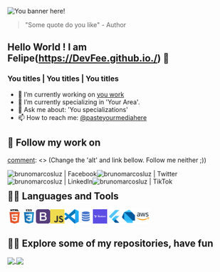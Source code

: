 ![You banner here!](/assets/banner-readme-templates.png) 

[comment]: <> (i create my banner in Canva editor for free.)

> "Some quote do you like" - Author

## Hello World ! I am Felipe(https://DevFee.github.io./) 👋

### You titles | You titles | You titles 

- 🧐 I’m currently working on [you work](https://brunomarcosluz.github.io./)
- 🌱 I’m currently specializing in 'Your Area'.
- 💬 Ask me about: 'You specializations'
- 📫 How to reach me: [@pasteyourmediahere](https://twitter.com/brunomarcosluz)

## 🤝 Follow my work on

[comment]: <> (Change the 'alt' and link bellow. Follow me neither ;))

[<img align="left" alt="brunomarcosluz | Facebook" src="https://img.shields.io/badge/Facebook-1877F2?style=for-the-badge&logo=facebook&logoColor=white" />](https://www.facebook.com/bruno.luz.9828)
[<img align="left" alt="brunomarcosluz | Twitter" src="https://img.shields.io/badge/Youtube-ff0000?style=for-the-badge&logo=youtube&logoColor=white" />](https://www.youtube.com/channel/UCMqHKG1_So1rEtcMTMJLqjA)
[<img align="left" alt="brunomarcosluz | LinkedIn" src="https://img.shields.io/badge/LinkedIn-0077B5?style=for-the-badge&logo=linkedin&logoColor=white" />](https://www.linkedin.com/in/bruno-luz-comunicacao-desenvolvimento-tecnologia/)
[<img align="left" alt="brunomarcosluz | TikTok" src="https://img.shields.io/badge/TikTok-000000?style=for-the-badge&logo=TikTok&logoColor=white" />](https://www.tiktok.com/@brunomarcosluz)
<br>

## 👨‍💻 Languages and Tools

[comment]: <> (Here you will change the badges with you favorite languages, tools and skills. Change the reference in the final url: '/html/html.png' for example.)

<img align="left" alt="HTML5" height="32" width="32" src="https://raw.githubusercontent.com/github/explore/80688e429a7d4ef2fca1e82350fe8e3517d3494d/topics/html/html.png" />
<img align="left" alt="CSS3" height="32" width="32" src="https://raw.githubusercontent.com/github/explore/80688e429a7d4ef2fca1e82350fe8e3517d3494d/topics/css/css.png" />
<img align="left" alt="Bootstrap" height="32" width="32" src="https://raw.githubusercontent.com/github/explore/80688e429a7d4ef2fca1e82350fe8e3517d3494d/topics/bootstrap/bootstrap.png" />
<img align="left" alt="JS"height="32" width="32" src="https://raw.githubusercontent.com/github/explore/80688e429a7d4ef2fca1e82350fe8e3517d3494d/topics/javascript/javascript.png" />
<img align="left" alt="VS Code"height="32" width="32" src="https://raw.githubusercontent.com/github/explore/80688e429a7d4ef2fca1e82350fe8e3517d3494d/topics/visual-studio-code/visual-studio-code.png" />
<img align="left" alt="SQL"height="32" width="32" src="https://raw.githubusercontent.com/github/explore/80688e429a7d4ef2fca1e82350fe8e3517d3494d/topics/sql/sql.png" />
<img align="left" alt="Terraform"height="32" width="32" src="https://raw.githubusercontent.com/github/explore/80688e429a7d4ef2fca1e82350fe8e3517d3494d/topics/terraform/terraform.png"/>
<img align="left" alt="Flutter"height="32" width="32" src="https://raw.githubusercontent.com/github/explore/80688e429a7d4ef2fca1e82350fe8e3517d3494d/topics/flutter/flutter.png"/>
<img align="left" alt="Dart"height="32" width="32" src="https://raw.githubusercontent.com/github/explore/80688e429a7d4ef2fca1e82350fe8e3517d3494d/topics/dart/dart.png"/>
<img align="left" alt="AWS"height="32" width="32" src="https://raw.githubusercontent.com/github/explore/80688e429a7d4ef2fca1e82350fe8e3517d3494d/topics/aws/aws.png"/>

<br>
<br/>

## 👨‍🎨 Explore some of my repositories, have fun

[comment]: <> (Here i use the vercel api, change the references in the url bellow)

<a href="https://github.com/brunomarcosluz/Jornada-Ninja-Web">
  <img align="center" src="https://github-readme-stats.vercel.app/api/pin/?username=brunomarcosluz&repo=Jornada-Ninja-Web&title_color=08fc28&text_color=08fc28&icon_color=08fc28&bg_color=000000"/>
</a>

<a href="https://github.com/brunomarcosluz/flutter-master-dev">
  <img align="center" src="https://github-readme-stats.vercel.app/api/pin/?username=brunomarcosluz&repo=flutter-master-dev&title_color=08fc28&text_color=08fc28&icon_color=08fc28&bg_color=000000"
</a>
